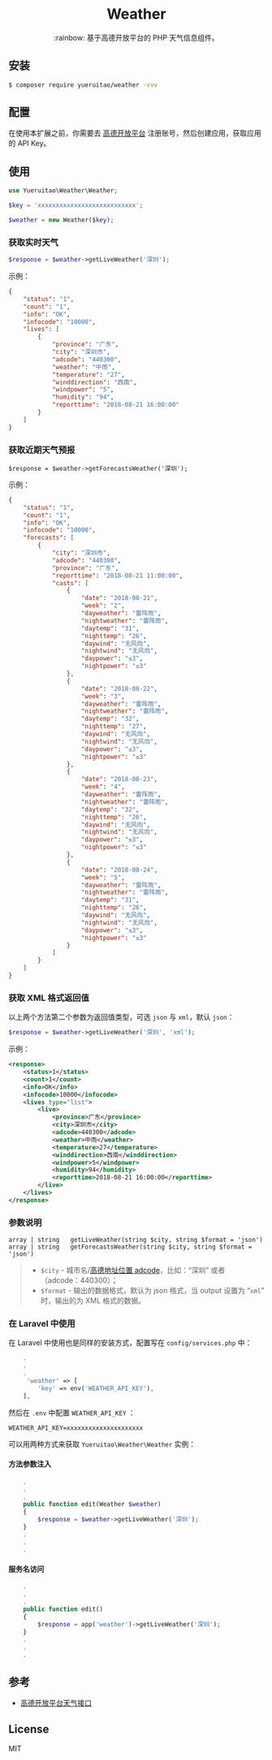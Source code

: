 
<h1 align="center">Weather</h1>

<p align="center">:rainbow: 基于高德开放平台的 PHP 天气信息组件。</p>


## 安装

```sh
$ composer require yueruitao/weather -vvv
```

## 配置

在使用本扩展之前，你需要去 [高德开放平台](https://lbs.amap.com/dev/id/newuser) 注册账号，然后创建应用，获取应用的 API Key。


## 使用

```php
use Yueruitao\Weather\Weather;

$key = 'xxxxxxxxxxxxxxxxxxxxxxxxxxx';

$weather = new Weather($key);
```

###  获取实时天气

```php
$response = $weather->getLiveWeather('深圳');
```
示例：

```json
{
    "status": "1",
    "count": "1",
    "info": "OK",
    "infocode": "10000",
    "lives": [
        {
            "province": "广东",
            "city": "深圳市",
            "adcode": "440300",
            "weather": "中雨",
            "temperature": "27",
            "winddirection": "西南",
            "windpower": "5",
            "humidity": "94",
            "reporttime": "2018-08-21 16:00:00"
        }
    ]
}
```

### 获取近期天气预报

```
$response = $weather->getForecastsWeather('深圳');
```
示例：

```json
{
    "status": "1", 
    "count": "1", 
    "info": "OK", 
    "infocode": "10000", 
    "forecasts": [
        {
            "city": "深圳市", 
            "adcode": "440300", 
            "province": "广东", 
            "reporttime": "2018-08-21 11:00:00", 
            "casts": [
                {
                    "date": "2018-08-21", 
                    "week": "2", 
                    "dayweather": "雷阵雨", 
                    "nightweather": "雷阵雨", 
                    "daytemp": "31", 
                    "nighttemp": "26", 
                    "daywind": "无风向", 
                    "nightwind": "无风向", 
                    "daypower": "≤3", 
                    "nightpower": "≤3"
                }, 
                {
                    "date": "2018-08-22", 
                    "week": "3", 
                    "dayweather": "雷阵雨", 
                    "nightweather": "雷阵雨", 
                    "daytemp": "32", 
                    "nighttemp": "27", 
                    "daywind": "无风向", 
                    "nightwind": "无风向", 
                    "daypower": "≤3", 
                    "nightpower": "≤3"
                }, 
                {
                    "date": "2018-08-23", 
                    "week": "4", 
                    "dayweather": "雷阵雨", 
                    "nightweather": "雷阵雨", 
                    "daytemp": "32", 
                    "nighttemp": "26", 
                    "daywind": "无风向", 
                    "nightwind": "无风向", 
                    "daypower": "≤3", 
                    "nightpower": "≤3"
                }, 
                {
                    "date": "2018-08-24", 
                    "week": "5", 
                    "dayweather": "雷阵雨", 
                    "nightweather": "雷阵雨", 
                    "daytemp": "31", 
                    "nighttemp": "26", 
                    "daywind": "无风向", 
                    "nightwind": "无风向", 
                    "daypower": "≤3", 
                    "nightpower": "≤3"
                }
            ]
        }
    ]
}
```

### 获取 XML 格式返回值

以上两个方法第二个参数为返回值类型，可选 `json` 与 `xml`，默认 `json`：

```php
$response = $weather->getLiveWeather('深圳', 'xml');
```

示例：

```xml
<response>
    <status>1</status>
    <count>1</count>
    <info>OK</info>
    <infocode>10000</infocode>
    <lives type="list">
        <live>
            <province>广东</province>
            <city>深圳市</city>
            <adcode>440300</adcode>
            <weather>中雨</weather>
            <temperature>27</temperature>
            <winddirection>西南</winddirection>
            <windpower>5</windpower>
            <humidity>94</humidity>
            <reporttime>2018-08-21 16:00:00</reporttime>
        </live>
    </lives>
</response>
```

### 参数说明

```
array | string   getLiveWeather(string $city, string $format = 'json')
array | string   getForecastsWeather(string $city, string $format = 'json')
```

> - `$city` - 城市名/[高德地址位置 adcode](https://lbs.amap.com/api/webservice/guide/api/district)，比如：“深圳” 或者（adcode：440300）；
> - `$format`  - 输出的数据格式，默认为 json 格式，当 output 设置为 “`xml`” 时，输出的为 XML 格式的数据。


### 在 Laravel 中使用

在 Laravel 中使用也是同样的安装方式，配置写在 `config/services.php` 中：

```php
    .
    .
    .
     'weather' => [
        'key' => env('WEATHER_API_KEY'),
    ],
```

然后在 `.env` 中配置 `WEATHER_API_KEY` ：

```env
WEATHER_API_KEY=xxxxxxxxxxxxxxxxxxxxx
```

可以用两种方式来获取 `Yueruitao\Weather\Weather` 实例：

#### 方法参数注入

```php
    .
    .
    .
    public function edit(Weather $weather) 
    {
        $response = $weather->getLiveWeather('深圳');
    }
    .
    .
    .
```

#### 服务名访问

```php
    .
    .
    .
    public function edit() 
    {
        $response = app('weather')->getLiveWeather('深圳');
    }
    .
    .
    .

```

## 参考

- [高德开放平台天气接口](https://lbs.amap.com/api/webservice/guide/api/weatherinfo/)

## License

MIT
